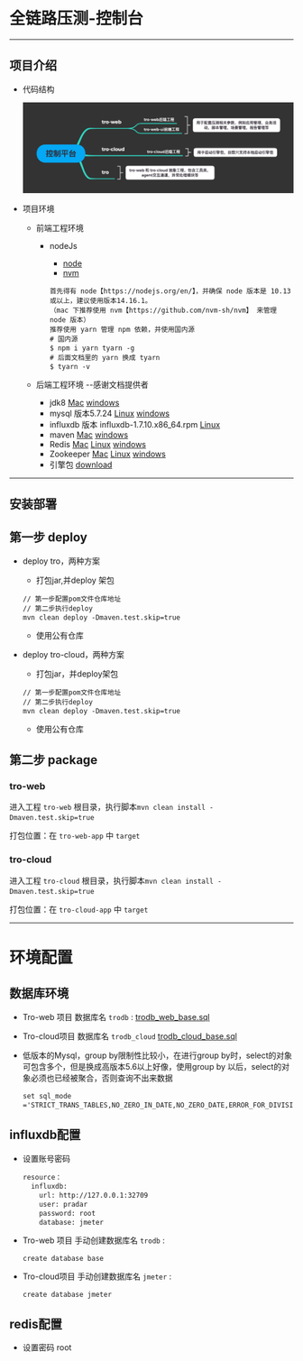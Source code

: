 # 全链路压测-控制台

***

## 项目介绍

- 代码结构

  ![控制平台](控制平台.png)

- 项目环境

    - 前端工程环境

        - nodeJs

            - [node](https://nodejs.org/en/)
            - [nvm](https://github.com/nvm-sh/nvm)

          ```
          首先得有 node【https://nodejs.org/en/】，并确保 node 版本是 10.13 或以上，建议使用版本14.16.1。
          （mac 下推荐使用 nvm【https://github.com/nvm-sh/nvm】 来管理 node 版本）
          推荐使用 yarn 管理 npm 依赖，并使用国内源
          # 国内源
          $ npm i yarn tyarn -g
          # 后面文档里的 yarn 换成 tyarn
          $ tyarn -v
          ```

    - 后端工程环境   --感谢文档提供者

        - jdk8  [Mac](https://www.cnblogs.com/mini-monkey/p/11593526.html)  [windows](https://www.runoob.com/w3cnote/windows10-java-setup.html)
        - mysql 版本5.7.24  [Linux](https://www.cnblogs.com/maidongdong/p/11469940.html)  [windows](https://www.cnblogs.com/zhangkanghui/p/9613844.html)
        - influxdb  版本 influxdb-1.7.10.x86_64.rpm  [Linux](https://blog.csdn.net/u013059060/article/details/112303586)
        - maven  [Mac](https://www.jianshu.com/p/191685a33786)  [windows](https://www.cnblogs.com/happyday56/p/8968328.html)
        - Redis [Mac](https://www.jianshu.com/p/3bdfda703552) [Linux](https://www.cnblogs.com/hunanzp/p/12304622.html) [windows](https://www.redis.com.cn/redis-installation.html)
        - Zookeeper [Mac](https://segmentfault.com/a/1190000022287477) [Linux](https://www.cnblogs.com/liuwei00125/p/12554744.html) [windows](https://blog.csdn.net/qq_36148847/article/details/80114283)
        - 引擎包 [download]()
***

## 安装部署

## 第一步 deploy

- deploy tro，两种方案

    - 打包jar,并deploy 架包

  ```maven
  // 第一步配置pom文件仓库地址
  // 第二步执行deploy
  mvn clean deploy -Dmaven.test.skip=true 
  ```

    - 使用公有仓库

- deploy tro-cloud，两种方案

    - 打包jar，并deploy架包

  ```
  // 第一步配置pom文件仓库地址
  // 第二步执行deploy
  mvn clean deploy -Dmaven.test.skip=true 
  ```

    - 使用公有仓库

## 第二步 package

### tro-web

进入工程 `tro-web` 根目录，执行脚本`mvn clean install -Dmaven.test.skip=true`

打包位置：在 `tro-web-app` 中 `target`

### tro-cloud

进入工程 `tro-cloud` 根目录，执行脚本`mvn clean install -Dmaven.test.skip=true`

打包位置：在 `tro-cloud-app` 中 `target`

***

# 环境配置

## 数据库环境

- Tro-web 项目 数据库名 `trodb` : [trodb_web_base.sql](trodb_web_base.sql)

- Tro-cloud项目 数据库名 `trodb_cloud`  [trodb_cloud_base.sql](trodb_cloud_base.sql)

- 低版本的Mysql，group by限制性比较小，在进行group by时，select的对象可包含多个，但是换成高版本5.6以上好像，使用group by 以后，select的对象必须也已经被聚合，否则查询不出来数据

  ```
  set sql_mode ='STRICT_TRANS_TABLES,NO_ZERO_IN_DATE,NO_ZERO_DATE,ERROR_FOR_DIVISION_BY_ZERO,NO_AUTO_CREATE_USER,NO_ENGINE_SUBSTITUTION';
  ```

## influxdb配置

- 设置账号密码

  ```
  resource：
   	influxdb:
      url: http://127.0.0.1:32709
      user: pradar
      password: root
      database: jmeter
  ```

- Tro-web 项目 手动创建数据库名 `trodb` :

  ```
  create database base
  ```

- Tro-cloud项目 手动创建数据库名 `jmeter`  :

  ```
  create database jmeter
  ```

## redis配置

- 设置密码 root